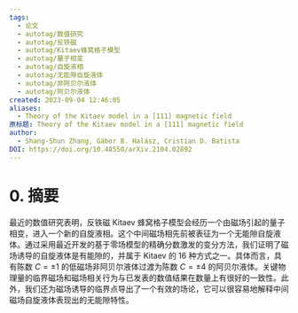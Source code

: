 ```yaml
---
tags:
  - 论文
  - autotag/数值研究
  - autotag/反铁磁
  - autotag/Kitaev蜂窝格子模型
  - autotag/量子相变
  - autotag/自旋液相
  - autotag/无能隙自旋液体
  - autotag/非阿贝尔液体
  - autotag/阿贝尔液体
created: 2023-09-04 12:46:05
aliases:
  - Theory of the Kitaev model in a [111] magnetic field
原标题: Theory of the Kitaev model in a [111] magnetic field
author:
  - Shang-Shun Zhang, Gábor B. Halász, Cristian D. Batista
DOI: https://doi.org/10.48550/arXiv.2104.02892
---
```

# 0. 摘要

最近的数值研究表明，反铁磁 Kitaev 蜂窝格子模型会经历一个由磁场引起的量子相变，进入一个新的自旋液相。这个中间磁场相先前被表征为一个无能隙自旋液体。通过采用最近开发的基于零场模型的精确分数激发的变分方法，我们证明了磁场诱导的自旋液体是有能隙的，并属于 Kitaev 的 16 种方式之一。具体而言，具有陈数 $C= ±1$ 的低磁场非阿贝尔液体过渡为陈数 $C= \pm 4$ 的阿贝尔液体。关键物理量的临界磁场和磁场相关行为与已发表的数值结果在数量上有很好的一致性。此外，我们还为磁场诱导的临界点导出了一个有效的场论，它可以很容易地解释中间磁场自旋液体表现出的无能隙特性。

